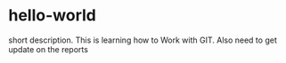 # hello-world
short description.
This is learning how to Work with GIT.
Also need to get update on the reports
